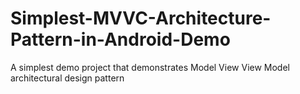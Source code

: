 # Simplest-MVVC-Architecture-Pattern-in-Android-Demo
A simplest demo project that demonstrates Model View View Model architectural design pattern

